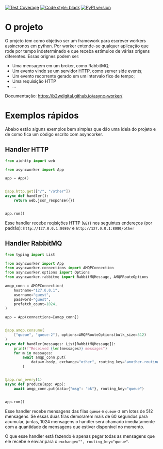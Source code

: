 
[![Test Coverage](https://api.codeclimate.com/v1/badges/3119eaf8c7fee70af417/test_coverage)](https://codeclimate.com/github/async-worker/async-worker/test_coverage)
[![Code style: black](https://img.shields.io/badge/code%20style-black-000000.svg)](https://github.com/ambv/black)
[![PyPI version](https://badge.fury.io/py/async-worker.svg)](https://badge.fury.io/py/async-worker)


# O projeto

O projeto tem como objetivo ser um framework para escrever workers assíncronos em python. Por worker entende-se qualquer aplicação que rode por tempo indeterminado e que receba estímulos de várias origens diferentes. Essas orignes podem ser:

 - Uma mensagem em um broker, como RabbitMQ;
 - Um evento vindo se um servidor HTTP, como server side events;
 - Um evento recorrente gerado em um intervalo fixo de tempo;
 - Uma requisição HTTP
 - ...

 Documentação: https://b2wdigital.github.io/async-worker/


# Exemplos rápidos

Abaixo estão alguns exemplos bem simples que dão uma ideia do projeto e de como fica um código escrito com asyncorker.

## Handler HTTP

```python
from aiohttp import web

from asyncworker import App

app = App()


@app.http.get(["/", "/other"])
async def handler():
    return web.json_response({})


app.run()
```

Esse handler recebe reqisições HTTP (`GET`) nos seguintes endereços (por padrão): `http://127.0.0.1:8080/` e `http://127.0.0.1:8080/other`

## Handler RabbitMQ

```python
from typing import List

from asyncworker import App
from asyncworker.connections import AMQPConnection
from asyncworker.options import Options
from asyncworker.rabbitmq import RabbitMQMessage, AMQPRouteOptions

amqp_conn = AMQPConnection(
    hostname="127.0.0.1",
    username="guest",
    password="guest",
    prefetch_count=1024,
)

app = App(connections=[amqp_conn])


@app.amqp.consume(
    ["queue", "queue-2"], options=AMQPRouteOptions(bulk_size=512)
)
async def handler(messages: List[RabbitMQMessage]):
    print(f"Received {len(messages)} messages")
    for m in messages:
        await amqp_conn.put(
            data=m.body, exchange="other", routing_key="another-routing-key"
        )


@app.run_every(1)
async def produce(app: App):
    await amqp_conn.put(data={"msg": "ok"}, routing_key="queue")


app.run()
```

Esse handler recebe mensagens das filas `queue` e `queue-2` em lotes de 512 mensagens. Se essas duas filas demorarem mais de 60 segundos para acumular, juntas, 1024 mensagens o handler será chamado imediatamente com a quantidade de mensagens que estiver disponível no momento.

O que esse handler está fazendo é apenas pegar todas as mensagens que ele recebe e enviar para o `exchange="", routing_key="queue"`.
